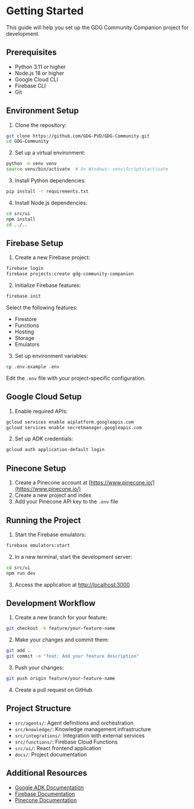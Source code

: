 # Getting Started

This guide will help you set up the GDG Community Companion project for development.

## Prerequisites

- Python 3.11 or higher
- Node.js 18 or higher
- Google Cloud CLI
- Firebase CLI
- Git

## Environment Setup

1. Clone the repository:

```bash
git clone https://github.com/GDG-PVD/GDG-Community.git
cd GDG-Community
```

2. Set up a virtual environment:

```bash
python -m venv venv
source venv/bin/activate  # On Windows: venv\Scripts\activate
```

3. Install Python dependencies:

```bash
pip install -r requirements.txt
```

4. Install Node.js dependencies:

```bash
cd src/ui
npm install
cd ../..
```

## Firebase Setup

1. Create a new Firebase project:

```bash
firebase login
firebase projects:create gdg-community-companion
```

2. Initialize Firebase features:

```bash
firebase init
```

Select the following features:
- Firestore
- Functions
- Hosting
- Storage
- Emulators

3. Set up environment variables:

```bash
cp .env.example .env
```

Edit the `.env` file with your project-specific configuration.

## Google Cloud Setup

1. Enable required APIs:

```bash
gcloud services enable aiplatform.googleapis.com
gcloud services enable secretmanager.googleapis.com
```

2. Set up ADK credentials:

```bash
gcloud auth application-default login
```

## Pinecone Setup

1. Create a Pinecone account at [https://www.pinecone.io/](https://www.pinecone.io/)
2. Create a new project and index
3. Add your Pinecone API key to the `.env` file

## Running the Project

1. Start the Firebase emulators:

```bash
firebase emulators:start
```

2. In a new terminal, start the development server:

```bash
cd src/ui
npm run dev
```

3. Access the application at [http://localhost:3000](http://localhost:3000)

## Development Workflow

1. Create a new branch for your feature:

```bash
git checkout -b feature/your-feature-name
```

2. Make your changes and commit them:

```bash
git add .
git commit -m "feat: Add your feature description"
```

3. Push your changes:

```bash
git push origin feature/your-feature-name
```

4. Create a pull request on GitHub.

## Project Structure

- `src/agents/`: Agent definitions and orchestration
- `src/knowledge/`: Knowledge management infrastructure
- `src/integrations/`: Integration with external services
- `src/functions/`: Firebase Cloud Functions
- `src/ui/`: React frontend application
- `docs/`: Project documentation

## Additional Resources

- [Google ADK Documentation](https://cloud.google.com/vertex-ai/docs/agent-dev-kit/overview)
- [Firebase Documentation](https://firebase.google.com/docs)
- [Pinecone Documentation](https://docs.pinecone.io/)
